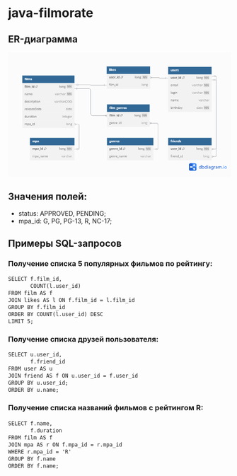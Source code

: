 # java-filmorate

## ER-диаграмма

![](/filmorate_er.png)

## Значения полей:

- status: APPROVED, PENDING;
- mpa_id: G, PG, PG-13, R, NC-17;

## Примеры SQL-запросов

### Получение списка 5 популярных фильмов по рейтингу:
```
SELECT f.film_id,
       COUNT(l.user_id)
FROM film AS f
JOIN likes AS l ON f.film_id = l.film_id
GROUP BY f.film_id
ORDER BY COUNT(l.user_id) DESC
LIMIT 5;
```

### Получение списка друзей пользователя:
```
SELECT u.user_id,
       f.friend_id
FROM user AS u
JOIN friend AS f ON u.user_id = f.user_id
GROUP BY u.user_id;
ORDER BY u.name;
```

### Получение списка названий фильмов c рейтингом R:
```
SELECT f.name,
       f.duration
FROM film AS f
JOIN mpa AS r ON f.mpa_id = r.mpa_id
WHERE r.mpa_id = 'R'
GROUP BY f.name
ORDER BY f.name;
```